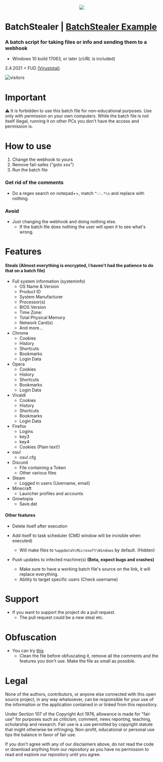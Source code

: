 <p align="center">
<img src="https://i.imgur.com/ubHHTuu.png">
</p>

# BatchStealer | [BatchStealer Example](https://github.com/Takaovi/BatchStealer-Example)

### A batch script for taking files or info and sending them to a webhook

* Windows 10 build 17063, or later (*cURL* is included)

2.4.2021 < FUD [(Virustotal)](https://www.virustotal.com/gui/file/94055f3f53d270c1407c4eabbf6520f469c1b5a89506a46e9b4df6143f06b1d3/detection)

![visitors](https://visitor-badge.glitch.me/badge?page_id=takaovi.batchStealer)

# Important

⚠️ It is forbidden to use this batch file for non-educational purposes. Use only with permission on your own computers. While the batch file is not itself illegal, running it on other PCs you don't have the access and permission is.

# How to use

1. Change the webhook to yours
2. Remove fail-safes ("goto xxx")
3. Run the batch file

### Get rid of the comments
* Do a regex search on notepad++, match `^::.*\n` and replace with nothing.

### Avoid
* Just changing the webhook and doing nothing else. 
  * If the batch file does nothing the user will open it to see what's wrong.

# Features

#### Steals (Almost everything is encrypted, I haven't had the patience to do that on a batch file)
* Full system information (systeminfo)
  * OS Name & Version
  * Product ID
  * System Manufacturer
  * Processor(s)
  * BIOS Version
  * Time Zone:
  * Total Physical Memory
  * Network Card(s)
  * And more...
* Chrome
  * Cookies
  * History
  * Shortcuts
  * Bookmarks
  * Login Data
* Opera
  * Cookies
  * History
  * Shortcuts
  * Bookmarks
  * Login Data
* Vivaldi
  * Cookies
  * History
  * Shortcuts
  * Bookmarks
  * Login Data
* Firefox
  * Logins
  * key3
  * key4
  * Cookies (Plain text!)
* osu!
  * osu!.cfg
* Discord
  * File containing a Token
  * Other various files
* Steam
  * Logged in users (Username, email)
* Minecraft
  * Launcher profiles and accounts
* Growtopia
  * Save.dat

#### Other features
* Delete itself after execution

* Add itself to task scheduler (CMD window will be invisible when executed)
  * Will make files to `%appdata%\Microsoft\Windows` by default. (Hidden)

* Push updates to infected machine(s) **(Beta, expect bugs and crashes)**
  * Make sure to have a working batch file's source on the link, it will replace everything.
  * Ability to target specific users (Check username)

# Support

* If you want to support the project do a pull request.
  * The pull request could be a new steal etc.

# Obfuscation
* You can try [this](https://github.com/SkyEmie/batch-obfuscator)
  * Clean the file before obfuscating it, remove all the comments and the features you don't use. Make the file as small as possible.

# Legal

None of the authors, contributors, or anyone else connected with this open source project, in any way whatsoever, can be responsible for your use of the information or the application contained in or linked from this repository.

Under Section 107 of the Copyright Act 1976, allowance is made for "fair use" for purposes such as criticism, comment, news reporting, teaching, scholarship and research. Fair use is a use permitted by copyright statute that might otherwise be infringing. Non-profit, educational or personal use tips the balance in favor of fair use.

If you don't agree with any of our disclaimers above, do not read the code or download anything from our repository as you have no permission to read and explore our repository until you agree.
